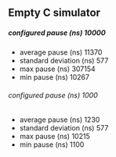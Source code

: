 ## Empty C simulator

##### configured pause (ns)   10000
+ average pause (ns)      11370
+ standard deviation (ns) 577
+ max pause (ns)          307154
+ min pause (ns)          10267

###### configured pause (ns)   1000
+ average pause (ns)      1230
+ standard deviation (ns) 577
+ max pause (ns)          10215
+ min pause (ns)          1100
